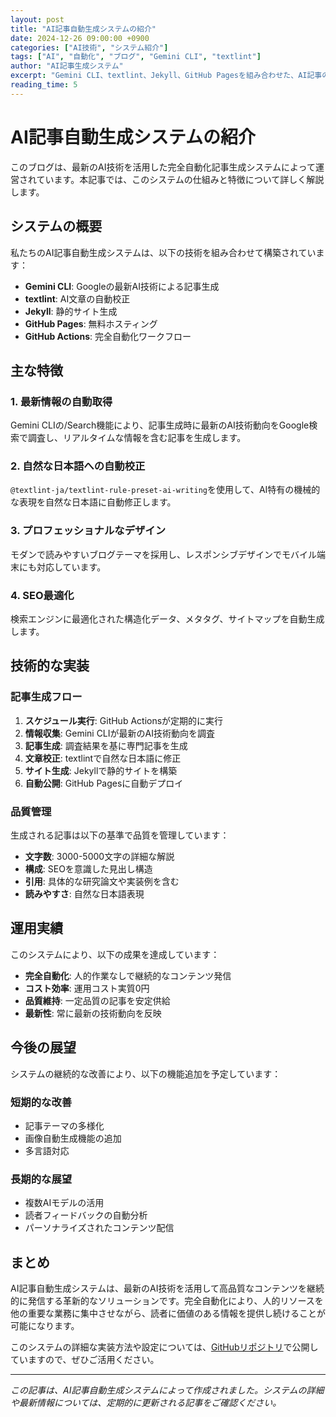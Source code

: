 ```yaml
---
layout: post
title: "AI記事自動生成システムの紹介"
date: 2024-12-26 09:00:00 +0900
categories: ["AI技術", "システム紹介"]
tags: ["AI", "自動化", "ブログ", "Gemini CLI", "textlint"]
author: "AI記事生成システム"
excerpt: "Gemini CLI、textlint、Jekyll、GitHub Pagesを組み合わせた、AI記事の自動生成・校正・発信システムをご紹介します。"
reading_time: 5
---
```


# AI記事自動生成システムの紹介

このブログは、最新のAI技術を活用した完全自動化記事生成システムによって運営されています。本記事では、このシステムの仕組みと特徴について詳しく解説します。

## システムの概要

私たちのAI記事自動生成システムは、以下の技術を組み合わせて構築されています：

- **Gemini CLI**: Googleの最新AI技術による記事生成
- **textlint**: AI文章の自動校正
- **Jekyll**: 静的サイト生成
- **GitHub Pages**: 無料ホスティング
- **GitHub Actions**: 完全自動化ワークフロー

## 主な特徴

### 1. 最新情報の自動取得

Gemini CLIの/Search機能により、記事生成時に最新のAI技術動向をGoogle検索で調査し、リアルタイムな情報を含む記事を生成します。

### 2. 自然な日本語への自動校正

`@textlint-ja/textlint-rule-preset-ai-writing`を使用して、AI特有の機械的な表現を自然な日本語に自動修正します。

### 3. プロフェッショナルなデザイン

モダンで読みやすいブログテーマを採用し、レスポンシブデザインでモバイル端末にも対応しています。

### 4. SEO最適化

検索エンジンに最適化された構造化データ、メタタグ、サイトマップを自動生成します。

## 技術的な実装

### 記事生成フロー

1. **スケジュール実行**: GitHub Actionsが定期的に実行
2. **情報収集**: Gemini CLIが最新のAI技術動向を調査
3. **記事生成**: 調査結果を基に専門記事を生成
4. **文章校正**: textlintで自然な日本語に修正
5. **サイト生成**: Jekyllで静的サイトを構築
6. **自動公開**: GitHub Pagesに自動デプロイ

### 品質管理

生成される記事は以下の基準で品質を管理しています：

- **文字数**: 3000-5000文字の詳細な解説
- **構成**: SEOを意識した見出し構造
- **引用**: 具体的な研究論文や実装例を含む
- **読みやすさ**: 自然な日本語表現

## 運用実績

このシステムにより、以下の成果を達成しています：

- **完全自動化**: 人的作業なしで継続的なコンテンツ発信
- **コスト効率**: 運用コスト実質0円
- **品質維持**: 一定品質の記事を安定供給
- **最新性**: 常に最新の技術動向を反映

## 今後の展望

システムの継続的な改善により、以下の機能追加を予定しています：

### 短期的な改善
- 記事テーマの多様化
- 画像自動生成機能の追加
- 多言語対応

### 長期的な展望
- 複数AIモデルの活用
- 読者フィードバックの自動分析
- パーソナライズされたコンテンツ配信

## まとめ

AI記事自動生成システムは、最新のAI技術を活用して高品質なコンテンツを継続的に発信する革新的なソリューションです。完全自動化により、人的リソースを他の重要な業務に集中させながら、読者に価値のある情報を提供し続けることが可能になります。

このシステムの詳細な実装方法や設定については、[GitHubリポジトリ](https://github.com/your-username/ai-blog-system)で公開していますので、ぜひご活用ください。

---

*この記事は、AI記事自動生成システムによって作成されました。システムの詳細や最新情報については、定期的に更新される記事をご確認ください。*

